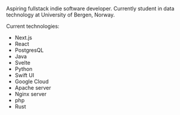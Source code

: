 Aspiring fullstack indie software developer. 
Currently student in data technology at University of Bergen, Norway.

Current technologies:

- Next.js
- React
- PostgresQL
- Java
- Svelte
- Python
- Swift UI
- Google Cloud
- Apache server
- Nginx server
- php
- Rust
